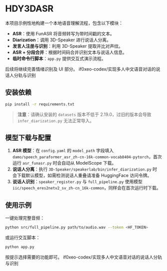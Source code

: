 # HDY3DASR

本项目示例性地构建一个本地语音理解流程，包含以下模块：

- **ASR**：使用 FunASR 将音频转写为带时间戳的文本。
- **Diarization**：调用 3D-Speaker 进行说话人分离。
- **发言人注册与识别**：利用 3D-Speaker 提取并比对声纹。
- **ASR + 分段合并**：根据时间码合并识别文本与说话人信息。
- **临时命令行脚本**：`app.py` 提供交互式演示流程。

后续将继续完善情绪识别及 UI 部分。
if0xeo-codex/实现多人中文语音对话的说话人分轨与识别


## 安装依赖

```bash
pip install -r requirements.txt
```


> **注意**：请确认安装的 `datasets` 版本不低于 2.19.0，过旧的版本会导致
> `infer_diarization.py` 无法正常导入。


## 模型下载与配置

1. **ASR 模型**：在 `config.yaml` 的 `model_path` 字段填入
   `damo/speech_paraformer_asr_zh-cn-16k-common-vocab8404-pytorch`，首次运行
   `asr_funasr.py` 时会自动从 ModelScope 下载。
2. **说话人分离**：执行 `3D-Speaker/speakerlab/bin/infer_diarization.py` 时
   会下载默认模型，如需检测说话人重叠请准备 HuggingFace 访问令牌。
3. **说话人识别**：`speaker_register.py` 与 `full_pipeline.py` 使用模型
   `iic/speech_eres2netv2_sv_zh-cn_16k-common`，同样会在首次运行时下载。

## 使用示例

一键处理完整音频：

```bash
python src/full_pipeline.py path/to/audio.wav --token <HF_TOKEN>
```

或运行交互脚本：

```bash
python app.py
```

按提示选择需要的功能即可。
 if0xeo-codex/实现多人中文语音对话的说话人分轨与识别


